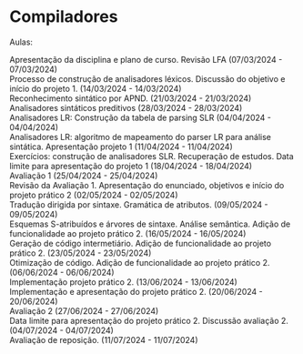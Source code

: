 # Compiladores

Aulas:

Apresentação da disciplina e plano de curso. Revisão LFA (07/03/2024 - 07/03/2024)  
Processo de construção de analisadores léxicos. Discussão do objetivo e início do projeto 1. (14/03/2024 - 14/03/2024)  
Reconhecimento sintático por APND. (21/03/2024 - 21/03/2024)  
Analisadores sintáticos preditivos (28/03/2024 - 28/03/2024)  
Analisadores LR: Construção da tabela de parsing SLR (04/04/2024 - 04/04/2024)  
Analisadores LR: algoritmo de mapeamento do parser LR para análise sintática. Apresentação projeto 1 (11/04/2024 - 11/04/2024)  
Exercícios: construção de analisadores SLR. Recuperação de estudos. Data limite para apresentação do projeto 1 (18/04/2024 - 18/04/2024)  
Avaliação 1 (25/04/2024 - 25/04/2024)  
Revisão da Avaliação 1. Apresentação do enunciado, objetivos e início do projeto prático 2 (02/05/2024 - 02/05/2024)  
Tradução dirigida por sintaxe. Gramática de atributos. (09/05/2024 - 09/05/2024)  
Esquemas S-atribuídos e árvores de sintaxe. Análise semântica. Adição de funcionalidade ao projeto prático 2. (16/05/2024 - 16/05/2024)  
Geração de código intermetiário. Adição de funcionalidade ao projeto prático 2. (23/05/2024 - 23/05/2024)  
Otimização de código. Adição de funcionalidade ao projeto prático 2. (06/06/2024 - 06/06/2024)  
Implementação projeto prático 2. (13/06/2024 - 13/06/2024)  
Implementação e apresentação do projeto prático 2. (20/06/2024 - 20/06/2024)  
Avaliação 2 (27/06/2024 - 27/06/2024)  
Data limite para apresentação do projeto prático 2. Discussão avaliação 2. (04/07/2024 - 04/07/2024)  
Avaliação de reposição. (11/07/2024 - 11/07/2024)  
